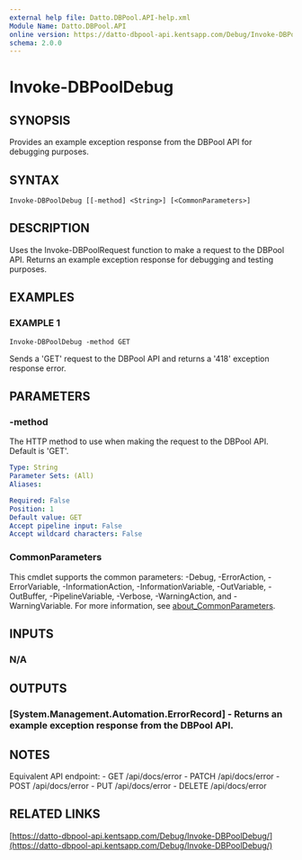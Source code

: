 ```yaml
---
external help file: Datto.DBPool.API-help.xml
Module Name: Datto.DBPool.API
online version: https://datto-dbpool-api.kentsapp.com/Debug/Invoke-DBPoolDebug/
schema: 2.0.0
---
```


# Invoke-DBPoolDebug

## SYNOPSIS
Provides an example exception response from the DBPool API for debugging purposes.

## SYNTAX

```
Invoke-DBPoolDebug [[-method] <String>] [<CommonParameters>]
```

## DESCRIPTION
Uses the Invoke-DBPoolRequest function to make a request to the DBPool API.
Returns an example exception response for debugging and testing purposes.

## EXAMPLES

### EXAMPLE 1
```
Invoke-DBPoolDebug -method GET
```

Sends a 'GET' request to the DBPool API and returns a '418' exception response error.

## PARAMETERS

### -method
The HTTP method to use when making the request to the DBPool API.
Default is 'GET'.

```yaml
Type: String
Parameter Sets: (All)
Aliases:

Required: False
Position: 1
Default value: GET
Accept pipeline input: False
Accept wildcard characters: False
```

### CommonParameters
This cmdlet supports the common parameters: -Debug, -ErrorAction, -ErrorVariable, -InformationAction, -InformationVariable, -OutVariable, -OutBuffer, -PipelineVariable, -Verbose, -WarningAction, and -WarningVariable. For more information, see [about_CommonParameters](http://go.microsoft.com/fwlink/?LinkID=113216).

## INPUTS

### N/A
## OUTPUTS

### [System.Management.Automation.ErrorRecord] - Returns an example exception response from the DBPool API.
## NOTES
Equivalent API endpoint:
    - GET /api/docs/error
    - PATCH /api/docs/error
    - POST /api/docs/error
    - PUT /api/docs/error
    - DELETE /api/docs/error

## RELATED LINKS

[https://datto-dbpool-api.kentsapp.com/Debug/Invoke-DBPoolDebug/](https://datto-dbpool-api.kentsapp.com/Debug/Invoke-DBPoolDebug/)

